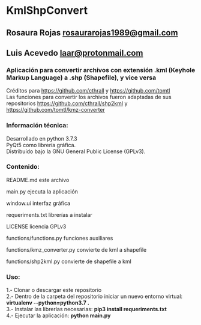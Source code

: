 # KmlShpConvert

## Rosaura Rojas <rosaurarojas1989@gmail.com>
## Luis Acevedo  <laar@protonmail.com>

### Aplicación para convertir archivos con extensión .kml (Keyhole Markup Language) a .shp (Shapefile), y vice versa

Créditos para https://github.com/cthrall y https://github.com/tomtl   
Las funciones para convertir los archivos fueron adaptadas de sus   
repositorios https://github.com/cthrall/shp2kml y   
https://github.com/tomtl/kmz-converter   

### Información técnica:

Desarrollado en python 3.7.3   
PyQt5 como librería gráfica.   
Distribuído bajo la GNU General Public License (GPLv3).   

### Contenido:

README.md                   este archivo   

main.py                     ejecuta la aplicación   
		
window.ui                   interfaz gráfica   

requeriments.txt            librerías a instalar   

LICENSE					    licencia GPLv3   
		
functions/functions.py      funciones auxiliares   
		
functions/kmz_converter.py  convierte de kml a shapefile   
		
functions/shp2kml.py        convierte de shapefile a kml   

### Uso:
1.- Clonar o descargar este repositorio   
2.- Dentro de la carpeta del repositorio iniciar un nuevo entorno virtual:
    __virtualenv --python=python3.7 .__   
3.- Instalar las librerías necesarias:
    __pip3 install requeriments.txt__   
4.- Ejecutar la aplicación:
    __python main.py__
